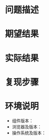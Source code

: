 <!-- 如果是 bug 或者功能需求，请尽可能填写以下内容，感谢配合 :)，本页注释可任意删除 -->
# 问题描述

# 期望结果

<!-- 简单描述即可 -->

# 实际结果

<!-- 简单描述即可 -->

# 复现步骤

<!-- 这里可以放最小可复现的代码，请务必正确使用 markdown 的代码块。也可以将 codepen/jsbin 等链接放在这里 -->

<!--
1.
2.
3.

``` javascript
  your code
```
-->

# 环境说明

- 组件版本：
- 浏览器及版本：
- 操作系统及版本：
